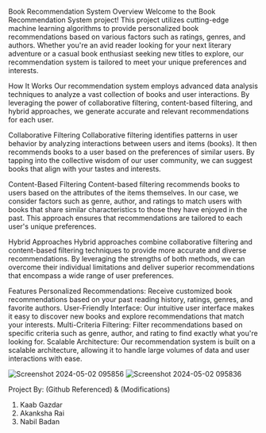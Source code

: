 Book Recommendation System
Overview
Welcome to the Book Recommendation System project! This project utilizes cutting-edge machine learning algorithms to provide personalized book recommendations based on various factors such as ratings, genres, and authors. Whether you're an avid reader looking for your next literary adventure or a casual book enthusiast seeking new titles to explore, our recommendation system is tailored to meet your unique preferences and interests.

How It Works
Our recommendation system employs advanced data analysis techniques to analyze a vast collection of books and user interactions. By leveraging the power of collaborative filtering, content-based filtering, and hybrid approaches, we generate accurate and relevant recommendations for each user.

Collaborative Filtering
Collaborative filtering identifies patterns in user behavior by analyzing interactions between users and items (books). It then recommends books to a user based on the preferences of similar users. By tapping into the collective wisdom of our user community, we can suggest books that align with your tastes and interests.

Content-Based Filtering
Content-based filtering recommends books to users based on the attributes of the items themselves. In our case, we consider factors such as genre, author, and ratings to match users with books that share similar characteristics to those they have enjoyed in the past. This approach ensures that recommendations are tailored to each user's unique preferences.

Hybrid Approaches
Hybrid approaches combine collaborative filtering and content-based filtering techniques to provide more accurate and diverse recommendations. By leveraging the strengths of both methods, we can overcome their individual limitations and deliver superior recommendations that encompass a wide range of user preferences.

Features
Personalized Recommendations: Receive customized book recommendations based on your past reading history, ratings, genres, and favorite authors.
User-Friendly Interface: Our intuitive user interface makes it easy to discover new books and explore recommendations that match your interests.
Multi-Criteria Filtering: Filter recommendations based on specific criteria such as genre, author, and rating to find exactly what you're looking for.
Scalable Architecture: Our recommendation system is built on a scalable architecture, allowing it to handle large volumes of data and user interactions with ease.

![Screenshot 2024-05-02 095856](https://github.com/akanksharai01/Book-recommendation-system/assets/95882386/5262b28c-dd31-4145-86da-5fbbdb4ad3f1)
![Screenshot 2024-05-02 095836](https://github.com/akanksharai01/Book-recommendation-system/assets/95882386/028b93df-91bf-4730-a1f4-6d7811835255)

Project By: (Github Referenced) & (Modifications)
1. Kaab Gazdar
2. Akanksha Rai
3. Nabil Badan
